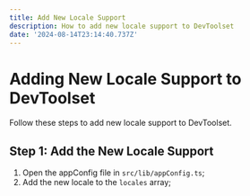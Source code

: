 ```yaml
---
title: Add New Locale Support
description: How to add new locale support to DevToolset
date: '2024-08-14T23:14:40.737Z'
---
```


# Adding New Locale Support to DevToolset

Follow these steps to add new locale support to DevToolset.

## Step 1: Add the New Locale Support

1. Open the appConfig file in `src/lib/appConfig.ts`;
2. Add the new locale to the `locales` array;